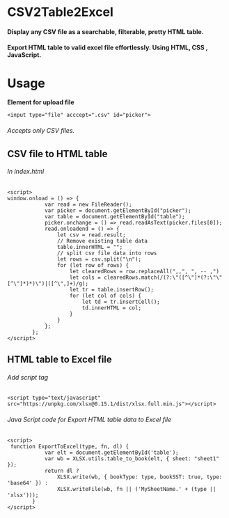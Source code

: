# CSV2Table2Excel

#### Display any CSV file as a searchable, filterable, pretty HTML table. 
#### Export HTML table to valid excel file effortlessly. Using HTML, CSS , JavaScript. 

# Usage

**Element for upload file**
``` 
<input type="file" acccept=".csv" id="picker"> 
```
###### Accepts only CSV files.

## CSV file to HTML table
###### In index.html 

```
<script>
window.onload = () => {
            var read = new FileReader();
            var picker = document.getElementById("picker");
            var table = document.getElementById("table");
            picker.onchange = () => read.readAsText(picker.files[0]);
            read.onloadend = () => {
                let csv = read.result;
                // Remove existing table data 
                table.innerHTML = "";
                // split csv file data into rows
                let rows = csv.split("\n");
                for (let row of rows) {
                    let clearedRows = row.replaceAll(",,", ", -- ,")   
                    let cols = clearedRows.match(/(?:\"([^\"]*(?:\"\"[^\"]*)*)\")|([^\",]+)/g);
                    let tr = table.insertRow();
                    for (let col of cols) {
                        let td = tr.insertCell();
                        td.innerHTML = col;
                    }
                }
            };
        };
</script>
```

## HTML table to Excel file 
###### Add script tag 
```
<script type="text/javascript" src="https://unpkg.com/xlsx@0.15.1/dist/xlsx.full.min.js"></script>
```
###### Java Script code for Export HTML table data to Excel file
```
<script>
 function ExportToExcel(type, fn, dl) {
            var elt = document.getElementById('table');
            var wb = XLSX.utils.table_to_book(elt, { sheet: "sheet1" });
            return dl ?
                XLSX.write(wb, { bookType: type, bookSST: true, type: 'base64' }) :
                XLSX.writeFile(wb, fn || ('MySheetName.' + (type || 'xlsx')));
        }
</script>
```
